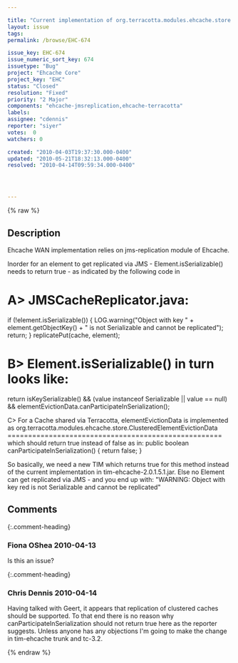 ```yaml
---

title: "Current implementation of org.terracotta.modules.ehcache.store.ClusteredElementEvictionData breaks ehcache modules such as jms-replication."
layout: issue
tags: 
permalink: /browse/EHC-674

issue_key: EHC-674
issue_numeric_sort_key: 674
issuetype: "Bug"
project: "Ehcache Core"
project_key: "EHC"
status: "Closed"
resolution: "Fixed"
priority: "2 Major"
components: "ehcache-jmsreplication,ehcache-terracotta"
labels: 
assignee: "cdennis"
reporter: "siyer"
votes:  0
watchers: 0

created: "2010-04-03T19:37:30.000-0400"
updated: "2010-05-21T18:32:13.000-0400"
resolved: "2010-04-14T09:59:34.000-0400"




---
```


{% raw %}

## Description

<div markdown="1" class="description">

Ehcache WAN implementation relies on jms-replication module of Ehcache. 

Inorder for an element to get replicated via JMS - Element.isSerializable() needs to return true - as indicated by the following code in 

A> JMSCacheReplicator.java:
======================
if (!element.isSerializable()) \{
     LOG.warning("Object with key " + element.getObjectKey() + " is not Serializable and cannot be replicated");
     return;
\}
replicatePut(cache, element);


B> Element.isSerializable() in turn looks like:
================================
 return isKeySerializable()
            && (value instanceof Serializable || value == null)
            && elementEvictionData.canParticipateInSerialization();

C> For a Cache shared via Terracotta, elementEvictionData is implemented as org.terracotta.modules.ehcache.store.ClusteredElementEvictionData
                                                                                                                              ====================================================
which should return true instead of false as in:
 public boolean canParticipateInSerialization()
 \{
     return false;
 \}

So basically, we need a new TIM which returns true for this method instead of the current implementation in tim-ehcache-2.0.1.5.1.jar. Else no Element can get replicated via JMS - and you end up with:
"WARNING: Object with key red is not Serializable and cannot be replicated"









</div>

## Comments


{:.comment-heading}
### **Fiona OShea** <span class="date">2010-04-13</span>

<div markdown="1" class="comment">

Is this an issue?

</div>


{:.comment-heading}
### **Chris Dennis** <span class="date">2010-04-14</span>

<div markdown="1" class="comment">

Having talked with Geert, it appears that replication of clustered caches should be supported.  To that end there is no reason why canParticipateInSerialization should not return true here as the reporter suggests.  Unless anyone has any objections I'm going to make the change in tim-ehcache trunk and tc-3.2.

</div>



{% endraw %}
